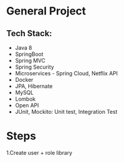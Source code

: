 # General Project

## Tech Stack:

 - Java 8
 - SpringBoot
 - Spring MVC
 - Spring Security
 - Microservices - Spring Cloud, Netflix API
 - Docker
 - JPA, Hibernate
 - MySQL
 - Lombok
 - Open API
 - JUnit, Mockito: Unit test, Integration Test
 
 # Steps
 
 1.Create user + role library